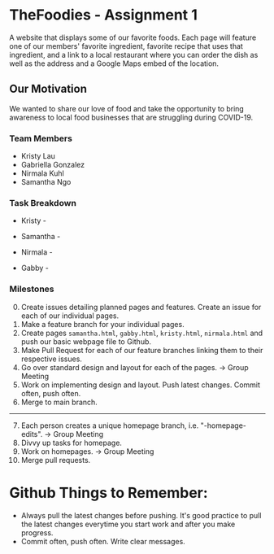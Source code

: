 # TheFoodies - Assignment 1
A website that displays some of our favorite foods. Each page will feature one of our members' favorite ingredient, favorite recipe that uses that ingredient, and a link to a local restaurant where you can order the dish as well as the address and a Google Maps embed of the location. 

## Our Motivation
We wanted to share our love of food and take the opportunity to bring awareness to local food businesses that are struggling during COVID-19.

### Team Members
- Kristy Lau
- Gabriella Gonzalez
- Nirmala Kuhl
- Samantha Ngo

### Task Breakdown
- Kristy - 

- Samantha - 

- Nirmala - 

- Gabby - 

### Milestones
0. Create issues detailing planned pages and features. Create an issue for each of our individual pages.
1. Make a feature branch for your individual pages.
2. Create pages `samantha.html`, `gabby.html`, `kristy.html`, `nirmala.html` and push our basic webpage file to Github. 
3. Make Pull Request for each of our feature branches linking them to their respective issues.
4. Go over standard design and layout for each of the pages. -> Group Meeting
5. Work on implementing design and layout. Push latest changes. Commit often, push often.
6. Merge to main branch.
-----
7. Each person creates a unique homepage branch, i.e. "<name>-homepage-edits". -> Group Meeting
8. Divvy up tasks for homepage.
9. Work on homepages. -> Group Meeting
10. Merge pull requests.

# Github Things to Remember:
- Always pull the latest changes before pushing. It's good practice to pull the latest changes everytime you start work and after you make progress. 
- Commit often, push often. Write clear messages.

